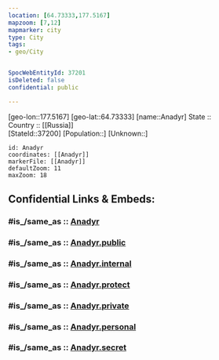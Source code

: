 ```yaml
---
location: [64.73333,177.5167] 
mapzoom: [7,12] 
mapmarker: city 
type: City
tags:
- geo/City


SpocWebEntityId: 37201
isDeleted: false
confidential: public

---
```

[geo-lon::177.5167] 
[geo-lat::64.73333] 
[name::Anadyr] 
State ::  
Country :: [[Russia]]  
[StateId::37200] 
[Population::] 
[Unknown::] 


```leaflet
id: Anadyr
coordinates: [[Anadyr]] 
markerFile: [[Anadyr]] 
defaultZoom: 11 
maxZoom: 18
```


## Confidential Links & Embeds: 

### #is_/same_as :: [Anadyr](/_Standards/Earth/Continent/Asia/Asia~North/Asia~NorthEast/Chukotka_Autonomous_Okrug/City/Anadyr.md) 

### #is_/same_as :: [Anadyr.public](/_public/Earth/Continent/Asia/Asia~North/Asia~NorthEast/Chukotka_Autonomous_Okrug/City/Anadyr.public.md) 

### #is_/same_as :: [Anadyr.internal](/_internal/Earth/Continent/Asia/Asia~North/Asia~NorthEast/Chukotka_Autonomous_Okrug/City/Anadyr.internal.md) 

### #is_/same_as :: [Anadyr.protect](/_protect/Earth/Continent/Asia/Asia~North/Asia~NorthEast/Chukotka_Autonomous_Okrug/City/Anadyr.protect.md) 

### #is_/same_as :: [Anadyr.private](/_private/Earth/Continent/Asia/Asia~North/Asia~NorthEast/Chukotka_Autonomous_Okrug/City/Anadyr.private.md) 

### #is_/same_as :: [Anadyr.personal](/_personal/Earth/Continent/Asia/Asia~North/Asia~NorthEast/Chukotka_Autonomous_Okrug/City/Anadyr.personal.md) 

### #is_/same_as :: [Anadyr.secret](/_secret/Earth/Continent/Asia/Asia~North/Asia~NorthEast/Chukotka_Autonomous_Okrug/City/Anadyr.secret.md)

